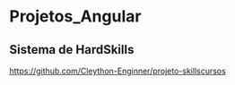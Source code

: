 # Projetos_Angular

## Sistema de HardSkills

https://github.com/Cleython-Enginner/projeto-skillscursos
